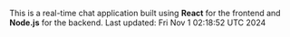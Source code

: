 This is a real-time chat application built using **React** for the frontend and **Node.js** for the backend.
Last updated: Fri Nov  1 02:18:52 UTC 2024
